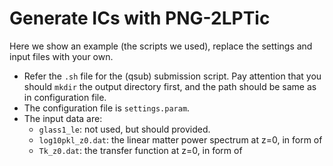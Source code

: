 # Generate ICs with PNG-2LPTic

Here we show an example (the scripts we used), replace the settings and input files with your own.

- Refer the `.sh` file for the (qsub) submission script. Pay attention that you should `mkdir` the output directory first, and the path should be same as in configuration file.
- The configuration file is `settings.param`.
- The input data are:
  - `glass1_le`: not used, but should provided.
  - `log10pkl_z0.dat`: the linear matter power spectrum at z=0, in form of 
  - `Tk_z0.dat`: the transfer function at z=0, in form of 